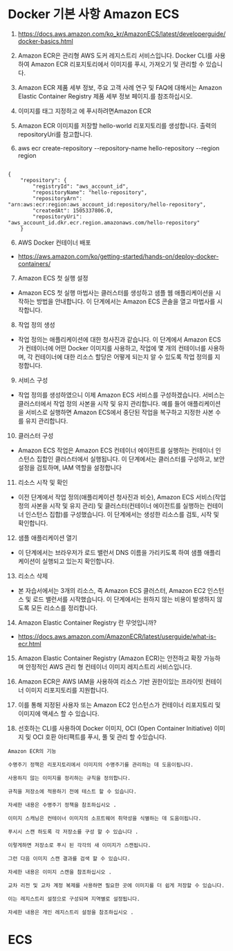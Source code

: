 # Docker 기본 사항 Amazon ECS

1. https://docs.aws.amazon.com/ko_kr/AmazonECS/latest/developerguide/docker-basics.html

2. Amazon ECR은 관리형 AWS 도커 레지스트리 서비스입니다. Docker CLI를 사용하여 Amazon ECR 리포지토리에서 이미지를 푸시, 가져오기 및 관리할 수 있습니다. 

3. Amazon ECR 제품 세부 정보, 주요 고객 사례 연구 및 FAQ에 대해서는 Amazon Elastic Container Registry 제품 세부 정보 페이지.를 참조하십시오.

4. 이미지를 태그 지정하고 에 푸시하려면Amazon ECR

5. Amazon ECR 이미지를 저장할 hello-world 리포지토리를 생성합니다. 출력의 repositoryUri를 참고합니다.

6. aws ecr create-repository --repository-name hello-repository --region region

```

{
    "repository": {
        "registryId": "aws_account_id",
        "repositoryName": "hello-repository",
        "repositoryArn": "arn:aws:ecr:region:aws_account_id:repository/hello-repository",
        "createdAt": 1505337806.0,
        "repositoryUri": "aws_account_id.dkr.ecr.region.amazonaws.com/hello-repository"
    }

```



6. AWS Docker 컨테이너 배포 

- https://aws.amazon.com/ko/getting-started/hands-on/deploy-docker-containers/



7. Amazon ECS 첫 실행 설정

- Amazon ECS 첫 실행 마법사는 클러스터를 생성하고 샘플 웹 애플리케이션을 시작하는 방법을 안내합니다. 이 단계에서는 Amazon ECS 콘솔을 열고 마법사를 시작합니다.

8. 작업 정의 생성

- 작업 정의는 애플리케이션에 대한 청사진과 같습니다. 이 단계에서 Amazon ECS가 컨테이너에 어떤 Docker 이미지를 사용하고, 작업에 몇 개의 컨테이너를 사용하며, 각 컨테이너에 대한 리소스 할당은 어떻게 되는지 알 수 있도록 작업 정의를 지정합니다.

9. 서비스 구성

- 작업 정의를 생성하였으니 이제 Amazon ECS 서비스를 구성하겠습니다. 서비스는 클러스터에서 작업 정의 사본을 시작 및 유지 관리합니다. 예를 들어 애플리케이션을 서비스로 실행하면 Amazon ECS에서 중단된 작업을 복구하고 지정한 사본 수를 유지 관리합니다.

10. 클러스터 구성

- Amazon ECS 작업은 Amazon ECS 컨테이너 에이전트를 실행하는 컨테이너 인스턴스 집합인 클러스터에서 실행됩니다. 이 단계에서는 클러스터를 구성하고, 보안 설정을 검토하며, IAM 역할을 설정합니다

11. 리소스 시작 및 확인

- 이전 단계에서 작업 정의(애플리케이션 청사진과 비슷), Amazon ECS 서비스(작업 정의 사본을 시작 및 유지 관리) 및 클러스터(컨테이너 에이전트를 실행하는 컨테이너 인스턴스 집합)를 구성했습니다. 이 단계에서는 생성한 리소스를 검토, 시작 및 확인합니다.

12. 샘플 애플리케이션 열기

- 이 단계에서는 브라우저가 로드 밸런서 DNS 이름을 가리키도록 하여 샘플 애플리케이션이 실행되고 있는지 확인합니다.

13. 리소스 삭제

- 본 자습서에서는 3개의 리소스, 즉 Amazon ECS 클러스터, Amazon EC2 인스턴스 및 로드 밸런서를 시작했습니다. 이 단계에서는 원하지 않는 비용이 발생하지 않도록 모든 리소스를 정리합니다.

14. Amazon Elastic Container Registry 란 무엇입니까?

- https://docs.aws.amazon.com/AmazonECR/latest/userguide/what-is-ecr.html

15. Amazon Elastic Container Registry (Amazon ECR)는 안전하고 확장 가능하며 안정적인 AWS 관리 형 컨테이너 이미지 레지스트리 서비스입니다. 

16. Amazon ECR은 AWS IAM을 사용하여 리소스 기반 권한이있는 프라이빗 컨테이너 이미지 리포지토리를 지원합니다. 

17. 이를 통해 지정된 사용자 또는 Amazon EC2 인스턴스가 컨테이너 리포지토리 및 이미지에 액세스 할 수 있습니다.

18. 선호하는 CLI를 사용하여 Docker 이미지, OCI (Open Container Initiative) 이미지 및 OCI 호환 아티팩트를 푸시, 풀 및 관리 할 수 ​​있습니다.

```
Amazon ECR의 기능

수명주기 정책은 리포지토리에서 이미지의 수명주기를 관리하는 데 도움이됩니다. 

사용하지 않는 이미지를 정리하는 규칙을 정의합니다. 

규칙을 저장소에 적용하기 전에 테스트 할 수 있습니다. 

자세한 내용은 수명주기 정책을 참조하십시오 .

이미지 스캐닝은 컨테이너 이미지의 소프트웨어 취약성을 식별하는 데 도움이됩니다. 

푸시시 스캔 하도록 각 저장소를 구성 할 수 있습니다 . 

이렇게하면 저장소로 푸시 된 각각의 새 이미지가 스캔됩니다.

그런 다음 이미지 스캔 결과를 검색 할 수 있습니다. 

자세한 내용은 이미지 스캔을 참조하십시오 .

교차 리전 및 교차 계정 복제를 사용하면 필요한 곳에 이미지를 더 쉽게 저장할 수 있습니다. 

이는 레지스트리 설정으로 구성되며 지역별로 설정됩니다. 

자세한 내용은 개인 레지스트리 설정을 참조하십시오 .

```

# ECS
